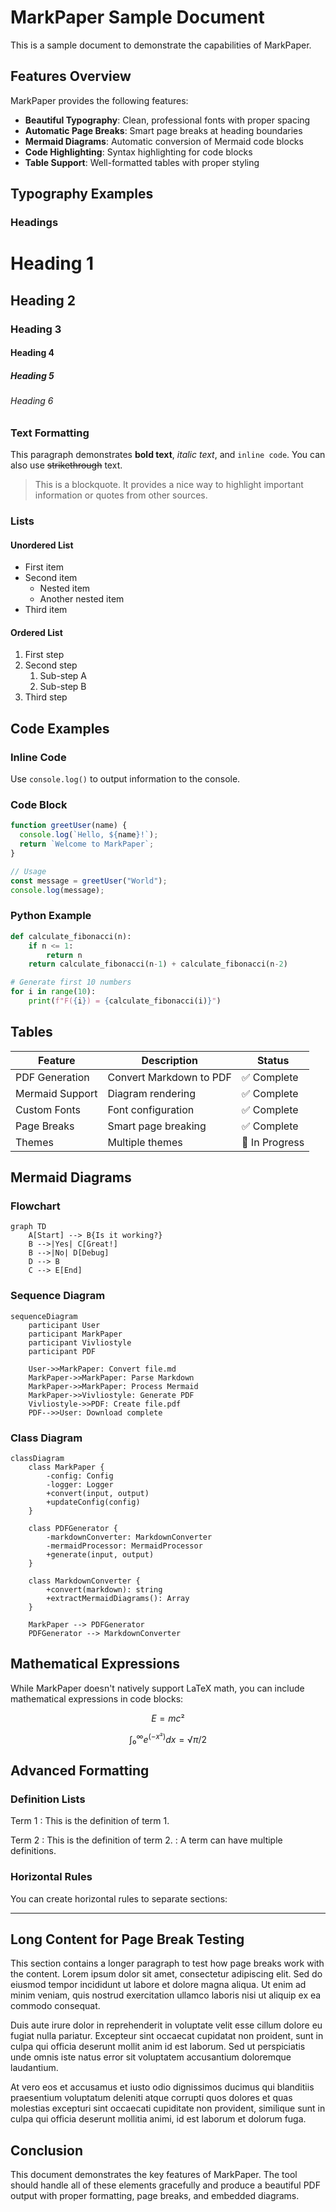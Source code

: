 # MarkPaper Sample Document

This is a sample document to demonstrate the capabilities of MarkPaper.

## Features Overview

MarkPaper provides the following features:

- **Beautiful Typography**: Clean, professional fonts with proper spacing
- **Automatic Page Breaks**: Smart page breaks at heading boundaries
- **Mermaid Diagrams**: Automatic conversion of Mermaid code blocks
- **Code Highlighting**: Syntax highlighting for code blocks
- **Table Support**: Well-formatted tables with proper styling

## Typography Examples

### Headings

# Heading 1
## Heading 2
### Heading 3
#### Heading 4
##### Heading 5
###### Heading 6

### Text Formatting

This paragraph demonstrates **bold text**, *italic text*, and `inline code`. You can also use ~~strikethrough~~ text.

> This is a blockquote. It provides a nice way to highlight important information or quotes from other sources.

### Lists

#### Unordered List
- First item
- Second item
  - Nested item
  - Another nested item
- Third item

#### Ordered List
1. First step
2. Second step
   1. Sub-step A
   2. Sub-step B
3. Third step

## Code Examples

### Inline Code
Use `console.log()` to output information to the console.

### Code Block
```javascript
function greetUser(name) {
  console.log(`Hello, ${name}!`);
  return `Welcome to MarkPaper`;
}

// Usage
const message = greetUser("World");
console.log(message);
```

### Python Example
```python
def calculate_fibonacci(n):
    if n <= 1:
        return n
    return calculate_fibonacci(n-1) + calculate_fibonacci(n-2)

# Generate first 10 numbers
for i in range(10):
    print(f"F({i}) = {calculate_fibonacci(i)}")
```

## Tables

| Feature | Description | Status |
|---------|-------------|--------|
| PDF Generation | Convert Markdown to PDF | ✅ Complete |
| Mermaid Support | Diagram rendering | ✅ Complete |
| Custom Fonts | Font configuration | ✅ Complete |
| Page Breaks | Smart page breaking | ✅ Complete |
| Themes | Multiple themes | 🔄 In Progress |

## Mermaid Diagrams

### Flowchart
```mermaid
graph TD
    A[Start] --> B{Is it working?}
    B -->|Yes| C[Great!]
    B -->|No| D[Debug]
    D --> B
    C --> E[End]
```

### Sequence Diagram
```mermaid
sequenceDiagram
    participant User
    participant MarkPaper
    participant Vivliostyle
    participant PDF
    
    User->>MarkPaper: Convert file.md
    MarkPaper->>MarkPaper: Parse Markdown
    MarkPaper->>MarkPaper: Process Mermaid
    MarkPaper->>Vivliostyle: Generate PDF
    Vivliostyle->>PDF: Create file.pdf
    PDF-->>User: Download complete
```

### Class Diagram
```mermaid
classDiagram
    class MarkPaper {
        -config: Config
        -logger: Logger
        +convert(input, output)
        +updateConfig(config)
    }
    
    class PDFGenerator {
        -markdownConverter: MarkdownConverter
        -mermaidProcessor: MermaidProcessor
        +generate(input, output)
    }
    
    class MarkdownConverter {
        +convert(markdown): string
        +extractMermaidDiagrams(): Array
    }
    
    MarkPaper --> PDFGenerator
    PDFGenerator --> MarkdownConverter
```

## Mathematical Expressions

While MarkPaper doesn't natively support LaTeX math, you can include mathematical expressions in code blocks:

```math
E = mc²
```

```math
∫₀^∞ e^(-x²) dx = √π/2
```

## Advanced Formatting

### Definition Lists

Term 1
: This is the definition of term 1.

Term 2
: This is the definition of term 2.
: A term can have multiple definitions.

### Horizontal Rules

You can create horizontal rules to separate sections:

---

## Long Content for Page Break Testing

This section contains a longer paragraph to test how page breaks work with the content. Lorem ipsum dolor sit amet, consectetur adipiscing elit. Sed do eiusmod tempor incididunt ut labore et dolore magna aliqua. Ut enim ad minim veniam, quis nostrud exercitation ullamco laboris nisi ut aliquip ex ea commodo consequat.

Duis aute irure dolor in reprehenderit in voluptate velit esse cillum dolore eu fugiat nulla pariatur. Excepteur sint occaecat cupidatat non proident, sunt in culpa qui officia deserunt mollit anim id est laborum. Sed ut perspiciatis unde omnis iste natus error sit voluptatem accusantium doloremque laudantium.

At vero eos et accusamus et iusto odio dignissimos ducimus qui blanditiis praesentium voluptatum deleniti atque corrupti quos dolores et quas molestias excepturi sint occaecati cupiditate non provident, similique sunt in culpa qui officia deserunt mollitia animi, id est laborum et dolorum fuga.

## Conclusion

This document demonstrates the key features of MarkPaper. The tool should handle all of these elements gracefully and produce a beautiful PDF output with proper formatting, page breaks, and embedded diagrams.